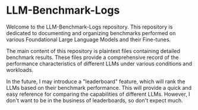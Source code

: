 # LLM-Benchmark-Logs

Welcome to the LLM-Benchmark-Logs repository. This repository is dedicated to documenting and organizing benchmarks performed on various Foundational Large Language Models and their Fine-tunes. 

The main content of this repository is plaintext files containing detailed benchmark results. These files provide a comprehensive record of the performance characteristics of different LLMs under various conditions and workloads.

In the future, I may introduce a "leaderboard" feature, which will rank the LLMs based on their benchmark performance. This will provide a quick and easy reference for comparing the capabilities of different LLMs. However, I don't want to be in the business of leaderboards, so don't expect much.
